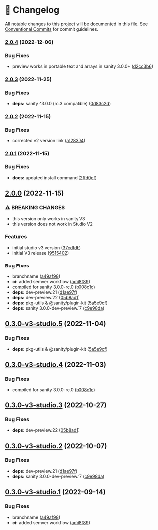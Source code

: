 <!-- markdownlint-disable --><!-- textlint-disable -->

# 📓 Changelog

All notable changes to this project will be documented in this file. See
[Conventional Commits](https://conventionalcommits.org) for commit guidelines.

### [2.0.4](https://github.com/sanity-io/latex-input/compare/v2.0.3...v2.0.4) (2022-12-06)

### Bug Fixes

- preview works in portable text and arrays in sanity 3.0.0+ ([d2cc3b6](https://github.com/sanity-io/latex-input/commit/d2cc3b6cf1bc54fbfa0fe9ee3f68dec231161e62))

### [2.0.3](https://github.com/sanity-io/latex-input/compare/v2.0.2...v2.0.3) (2022-11-25)

### Bug Fixes

- **deps:** sanity ^3.0.0 (rc.3 compatible) ([0d83c2d](https://github.com/sanity-io/latex-input/commit/0d83c2dba3e709aa2c7762a17cb0b0f153dfe69c))

### [2.0.2](https://github.com/sanity-io/latex-input/compare/v2.0.1...v2.0.2) (2022-11-15)

### Bug Fixes

- corrected v2 version link ([a128304](https://github.com/sanity-io/latex-input/commit/a128304d186195fd31c6d3dfb8584a54ce3dde0f))

### [2.0.1](https://github.com/sanity-io/latex-input/compare/v2.0.0...v2.0.1) (2022-11-15)

### Bug Fixes

- **docs:** updated install command ([2ffd0cf](https://github.com/sanity-io/latex-input/commit/2ffd0cf32c384f430ea743fd6f088c076568f6d7))

## [2.0.0](https://github.com/sanity-io/latex-input/compare/v1.0.0...v2.0.0) (2022-11-15)

### ⚠ BREAKING CHANGES

- this version only works in sanity V3
- this version does not work in Studio V2

### Features

- initial studio v3 version ([37cdfdb](https://github.com/sanity-io/latex-input/commit/37cdfdbe97be334b1b1c8fb731f90aa410b92c31))
- initial V3 release ([9515402](https://github.com/sanity-io/latex-input/commit/9515402b182c741575f27021e434030f50326646))

### Bug Fixes

- branchname ([a49af98](https://github.com/sanity-io/latex-input/commit/a49af983a6118a318ac563165fd695f937df2de2))
- **ci:** added semver workflow ([add8f89](https://github.com/sanity-io/latex-input/commit/add8f89d61eb89df3fc4d0fb6b9c826b2961688e))
- compiled for sanity 3.0.0-rc.0 ([b008c1c](https://github.com/sanity-io/latex-input/commit/b008c1cbc2e77dd28c4fd3ea6cfc9a1202cef726))
- **deps:** dev-preview.21 ([d1ae97f](https://github.com/sanity-io/latex-input/commit/d1ae97f1ca23e2d72e7e8a45c7286c974199b8b2))
- **deps:** dev-preview.22 ([05b8ad1](https://github.com/sanity-io/latex-input/commit/05b8ad10c3fafc2e0b04b9f55159896f7999f763))
- **deps:** pkg-utils & @sanity/plugin-kit ([5a5e9cf](https://github.com/sanity-io/latex-input/commit/5a5e9cf4d157fbde51e2cd2657e8feccf53ff1c4))
- **deps:** sanity 3.0.0-dev-preview.17 ([c9e98da](https://github.com/sanity-io/latex-input/commit/c9e98da53bf37d0a38164371b8f6176da54c5b6f))

## [0.3.0-v3-studio.5](https://github.com/sanity-io/latex-input/compare/v0.3.0-v3-studio.4...v0.3.0-v3-studio.5) (2022-11-04)

### Bug Fixes

- **deps:** pkg-utils & @sanity/plugin-kit ([5a5e9cf](https://github.com/sanity-io/latex-input/commit/5a5e9cf4d157fbde51e2cd2657e8feccf53ff1c4))

## [0.3.0-v3-studio.4](https://github.com/sanity-io/latex-input/compare/v0.3.0-v3-studio.3...v0.3.0-v3-studio.4) (2022-11-03)

### Bug Fixes

- compiled for sanity 3.0.0-rc.0 ([b008c1c](https://github.com/sanity-io/latex-input/commit/b008c1cbc2e77dd28c4fd3ea6cfc9a1202cef726))

## [0.3.0-v3-studio.3](https://github.com/sanity-io/latex-input/compare/v0.3.0-v3-studio.2...v0.3.0-v3-studio.3) (2022-10-27)

### Bug Fixes

- **deps:** dev-preview.22 ([05b8ad1](https://github.com/sanity-io/latex-input/commit/05b8ad10c3fafc2e0b04b9f55159896f7999f763))

## [0.3.0-v3-studio.2](https://github.com/sanity-io/latex-input/compare/v0.3.0-v3-studio.1...v0.3.0-v3-studio.2) (2022-10-07)

### Bug Fixes

- **deps:** dev-preview.21 ([d1ae97f](https://github.com/sanity-io/latex-input/commit/d1ae97f1ca23e2d72e7e8a45c7286c974199b8b2))
- **deps:** sanity 3.0.0-dev-preview.17 ([c9e98da](https://github.com/sanity-io/latex-input/commit/c9e98da53bf37d0a38164371b8f6176da54c5b6f))

## [0.3.0-v3-studio.1](https://github.com/sanity-io/latex-input/compare/v0.3.0-v3-studio.0...v0.3.0-v3-studio.1) (2022-09-14)

### Bug Fixes

- branchname ([a49af98](https://github.com/sanity-io/latex-input/commit/a49af983a6118a318ac563165fd695f937df2de2))
- **ci:** added semver workflow ([add8f89](https://github.com/sanity-io/latex-input/commit/add8f89d61eb89df3fc4d0fb6b9c826b2961688e))
